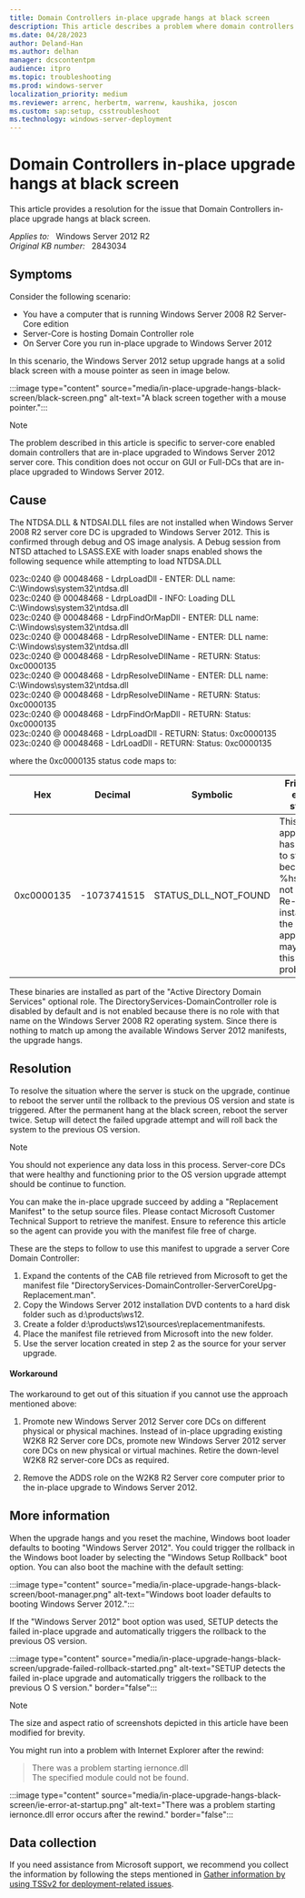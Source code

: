 ```yaml
---
title: Domain Controllers in-place upgrade hangs at black screen
description: This article describes a problem where domain controllers in-place upgraded hangs at a solid black screen.
ms.date: 04/28/2023
author: Deland-Han
ms.author: delhan
manager: dcscontentpm
audience: itpro
ms.topic: troubleshooting
ms.prod: windows-server
localization_priority: medium
ms.reviewer: arrenc, herbertm, warrenw, kaushika, joscon
ms.custom: sap:setup, csstroubleshoot
ms.technology: windows-server-deployment
---
```

# Domain Controllers in-place upgrade hangs at black screen

This article provides a resolution for the issue that Domain Controllers in-place upgrade hangs at black screen.

_Applies to:_ &nbsp; Windows Server 2012 R2  
_Original KB number:_ &nbsp; 2843034

## Symptoms

Consider the following scenario:

- You have a computer that is running Windows Server 2008 R2 Server-Core edition
- Server-Core is hosting Domain Controller role
- On Server Core you run in-place upgrade to Windows Server 2012  

In this scenario, the Windows Server 2012 setup upgrade hangs at a solid black screen with a mouse pointer as seen in image below.

:::image type="content" source="media/in-place-upgrade-hangs-black-screen/black-screen.png" alt-text="A black screen together with a mouse pointer.":::

> [!NOTE]
> The problem described in this article is specific to server-core enabled domain controllers that are in-place upgraded to Windows Server 2012 server core. This condition does not occur on GUI or Full-DCs that are in-place upgraded to Windows Server 2012.

## Cause

The NTDSA.DLL & NTDSAI.DLL files are not installed when Windows Server 2008 R2 server core DC is upgraded to Windows Server 2012. This is confirmed through debug and OS image analysis. A Debug session from NTSD attached to LSASS.EXE with loader snaps enabled shows the following sequence while attempting to load NTDSA.DLL

023c:0240 @ 00048468 - LdrpLoadDll - ENTER: DLL name: C:\Windows\system32\ntdsa.dll  
023c:0240 @ 00048468 - LdrpLoadDll - INFO: Loading DLL C:\Windows\system32\ntdsa.dll  
023c:0240 @ 00048468 - LdrpFindOrMapDll - ENTER: DLL name: C:\Windows\system32\ntdsa.dll  
023c:0240 @ 00048468 - LdrpResolveDllName - ENTER: DLL name: C:\Windows\system32\ntdsa.dll  
023c:0240 @ 00048468 - LdrpResolveDllName - RETURN: Status: 0xc0000135  
023c:0240 @ 00048468 - LdrpResolveDllName - ENTER: DLL name: C:\Windows\system32\ntdsa.dll  
023c:0240 @ 00048468 - LdrpResolveDllName - RETURN: Status: 0xc0000135  
023c:0240 @ 00048468 - LdrpFindOrMapDll - RETURN: Status: 0xc0000135  
023c:0240 @ 00048468 - LdrpLoadDll - RETURN: Status: 0xc0000135  
023c:0240 @ 00048468 - LdrLoadDll - RETURN: Status: 0xc0000135  

where the 0xc0000135 status code maps to:

| Hex| Decimal| Symbolic| Friendly error string |
|---|---|---|---|
|0xc0000135|-1073741515|STATUS_DLL_NOT_FOUND|This application has failed to start because %hs was not found. Re-installing the application may fix this problem.|
  
These binaries are installed as part of the "Active Directory Domain Services" optional role. The DirectoryServices-DomainController role is disabled by default and is not enabled because there is no role with that name on the Windows Server 2008 R2 operating system. Since there is nothing to match up among the available Windows Server 2012 manifests, the upgrade hangs.

## Resolution

To resolve the situation where the server is stuck on the upgrade, continue to reboot the server until the rollback to the previous OS version and state is triggered. After the permanent hang at the black screen, reboot the server twice. Setup will detect the failed upgrade attempt and will roll back the system to the previous OS version.

> [!NOTE]
> You should not experience any data loss in this process. Server-core DCs that were healthy and functioning prior to the OS version upgrade attempt should be continue to function.

You can make the in-place upgrade succeed by adding a "Replacement Manifest" to the setup source files. Please contact Microsoft Customer Technical Support to retrieve the manifest. Ensure to reference this article so the agent can provide you with the manifest file free of charge.

These are the steps to follow to use this manifest to upgrade a server Core Domain Controller:  

1. Expand the contents of the CAB file retrieved from Microsoft to get the manifest file "DirectoryServices-DomainController-ServerCoreUpg-Replacement.man".
2. Copy the Windows Server 2012 installation DVD contents to a hard disk folder such as d:\products\ws12.
3. Create a folder d:\products\ws12\sources\replacementmanifests.
4. Place the manifest file retrieved from Microsoft into the new folder.
5. Use the server location created in step 2 as the source for your server upgrade.

#### Workaround

The workaround to get out of this situation if you cannot use the approach mentioned above:  

1. Promote new Windows Server 2012 Server core DCs on different physical or physical machines.
Instead of in-place upgrading existing W2K8 R2 Server core DCs, promote new Windows Server 2012 server core DCs on new physical or virtual machines. Retire the down-level W2K8 R2 server-core DCs as required.

2. Remove the ADDS role on the W2K8 R2 Server core computer prior to the in-place upgrade to Windows Server 2012.

## More information

When the upgrade hangs and you reset the machine, Windows boot loader defaults to booting "Windows Server 2012". You could trigger the rollback in the Windows boot loader by selecting the "Windows Setup Rollback" boot option. You can also boot the machine with the default setting:

:::image type="content" source="media/in-place-upgrade-hangs-black-screen/boot-manager.png" alt-text="Windows boot loader defaults to booting Windows Server 2012.":::

If the "Windows Server 2012" boot option was used, SETUP detects the failed in-place upgrade and automatically triggers the rollback to the previous OS version.

:::image type="content" source="media/in-place-upgrade-hangs-black-screen/upgrade-failed-rollback-started.png" alt-text="SETUP detects the failed in-place upgrade and automatically triggers the rollback to the previous O S version." border="false":::

> [!NOTE]
> The size and aspect ratio of screenshots depicted in this article have been modified for brevity.

You might run into a problem with Internet Explorer after the rewind:

> There was a problem starting iernonce.dll  
> The specified module could not be found.

:::image type="content" source="media/in-place-upgrade-hangs-black-screen/ie-error-at-startup.png" alt-text="There was a problem starting iernonce.dll error occurs after the rewind." border="false":::

## Data collection

If you need assistance from Microsoft support, we recommend you collect the information by following the steps mentioned in [Gather information by using TSSv2 for deployment-related issues](../../windows-client/windows-troubleshooters/gather-information-using-tssv2-deployment.md).
